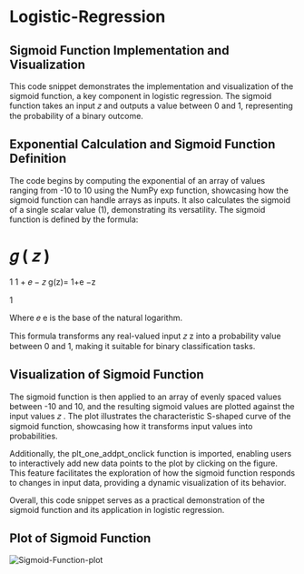 # Logistic-Regression
## Sigmoid Function Implementation and Visualization
This code snippet demonstrates the implementation and visualization of the sigmoid function, a key component in logistic regression. The sigmoid function takes an input 
𝑧 and outputs a value between 0 and 1, representing the probability of a binary outcome.

## Exponential Calculation and Sigmoid Function Definition
The code begins by computing the exponential of an array of values ranging from -10 to 10 using the NumPy exp function, showcasing how the sigmoid function can handle arrays as inputs. It also calculates the sigmoid of a single scalar value (1), demonstrating its versatility.
The sigmoid function is defined by the formula:

𝑔
(
𝑧
)
=
1
1
+
𝑒
−
𝑧
g(z)= 
1+e 
−z
 
1
​
 

Where 
𝑒
e is the base of the natural logarithm.

This formula transforms any real-valued input 
𝑧
z into a probability value between 0 and 1, making it suitable for binary classification tasks.

## Visualization of Sigmoid Function
The sigmoid function is then applied to an array of evenly spaced values between -10 and 10, and the resulting sigmoid values are plotted against the input values 
𝑧
. The plot illustrates the characteristic S-shaped curve of the sigmoid function, showcasing how it transforms input values into probabilities.

Additionally, the plt_one_addpt_onclick function is imported, enabling users to interactively add new data points to the plot by clicking on the figure. This feature facilitates the exploration of how the sigmoid function responds to changes in input data, providing a dynamic visualization of its behavior.

Overall, this code snippet serves as a practical demonstration of the sigmoid function and its application in logistic regression.


## Plot of Sigmoid Function
![Sigmoid-Function-plot](https://github.com/UMMY87/Logistic-Regression/assets/117314436/35282501-499c-4e85-82ec-e46a23e6c518)

